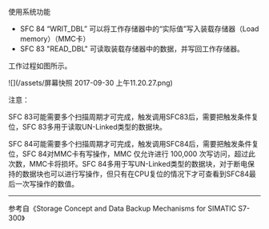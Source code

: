 使用系统功能

* SFC 84 “WRIT\_DBL” 可以将工作存储器中的“实际值”写入装载存储器（Load memory）（MMC卡）
* SFC 83 "READ\_DBL" 可读取装载存储器中的数据，并写回工作存储器。

工作过程如图所示。

![](/assets/屏幕快照 2017-09-30 上午11.20.27.png)

注意：

SFC 83可能需要多个扫描周期才可完成，触发调用SFC83后，需要把触发条件复位，SFC 83多用于读取UN-Linked类型的数据块。

SFC 84可能需要多个扫描周期才可完成，触发调用SFC84后，需要把触发条件复位，SFC 84对MMC卡有写操作，MMC 仅允许进行 100,000 次写访问，超过此次数，MMC卡将损坏。SFC 84多用于写UN-Linked类型的数据块，对于断电保持的数据块也可以进行写操作，但只有在CPU复位的情况下才可查看到SFC84最后一次写操作的数值。

---

参考自《Storage Concept and Data Backup Mechanisms for SIMATIC S7-300》

